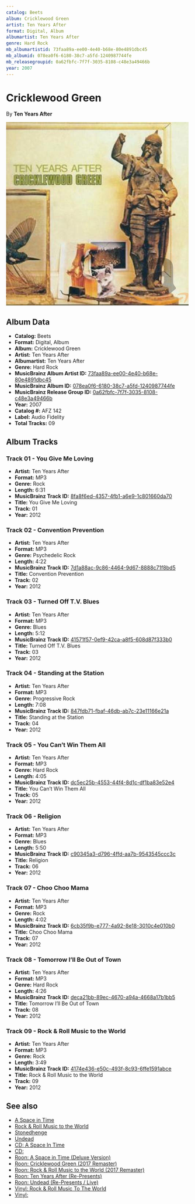 ```yaml
---
catalog: Beets
album: Cricklewood Green
artist: Ten Years After
format: Digital, Album
albumartist: Ten Years After
genre: Hard Rock
mb_albumartistid: 73faa89a-ee00-4e40-b68e-80e4891dbc45
mb_albumid: 078ea0f6-6180-38c7-a5fd-1240987744fe
mb_releasegroupid: 0a62fbfc-7f7f-3035-8108-c48e3a49466b
year: 2007
---
```


# Cricklewood Green

By **Ten Years After**

![](../../assets/beetscovers/Ten_Years_After-Cricklewood_Green.jpg)

## Album Data

- **Catalog:** Beets
- **Format:** Digital, Album
- **Album:** Cricklewood Green
- **Artist:** Ten Years After
- **Albumartist:** Ten Years After
- **Genre:** Hard Rock
- **MusicBrainz Album Artist ID:** [73faa89a-ee00-4e40-b68e-80e4891dbc45](https://musicbrainz.org/artist/73faa89a-ee00-4e40-b68e-80e4891dbc45)
- **MusicBrainz Album ID:** [078ea0f6-6180-38c7-a5fd-1240987744fe](https://musicbrainz.org/release/078ea0f6-6180-38c7-a5fd-1240987744fe)
- **MusicBrainz Release Group ID:** [0a62fbfc-7f7f-3035-8108-c48e3a49466b](https://musicbrainz.org/release-group/0a62fbfc-7f7f-3035-8108-c48e3a49466b)
- **Year:** 2007
- **Catalog #:** AFZ 142
- **Label:** Audio Fidelity
- **Total Tracks:** 09

## Album Tracks

### Track 01 - You Give Me Loving

- **Artist:** Ten Years After
- **Format:** MP3
- **Genre:** Rock
- **Length:** 6:31
- **MusicBrainz Track ID:** [8fa8f6ed-4357-4fb1-a6e9-1c801660da70](https://musicbrainz.org/recording/8fa8f6ed-4357-4fb1-a6e9-1c801660da70)
- **Title:** You Give Me Loving
- **Track:** 01
- **Year:** 2012

### Track 02 - Convention Prevention

- **Artist:** Ten Years After
- **Format:** MP3
- **Genre:** Psychedelic Rock
- **Length:** 4:22
- **MusicBrainz Track ID:** [7d1a88ac-9c86-4464-9d67-8888c71f8bd5](https://musicbrainz.org/recording/7d1a88ac-9c86-4464-9d67-8888c71f8bd5)
- **Title:** Convention Prevention
- **Track:** 02
- **Year:** 2012

### Track 03 - Turned Off T.V. Blues

- **Artist:** Ten Years After
- **Format:** MP3
- **Genre:** Blues
- **Length:** 5:12
- **MusicBrainz Track ID:** [41571f57-0ef9-42ca-a8f5-608d87f333b0](https://musicbrainz.org/recording/41571f57-0ef9-42ca-a8f5-608d87f333b0)
- **Title:** Turned Off T.V. Blues
- **Track:** 03
- **Year:** 2012

### Track 04 - Standing at the Station

- **Artist:** Ten Years After
- **Format:** MP3
- **Genre:** Progressive Rock
- **Length:** 7:08
- **MusicBrainz Track ID:** [847fdb71-fbaf-46db-ab7c-23e11166e21a](https://musicbrainz.org/recording/847fdb71-fbaf-46db-ab7c-23e11166e21a)
- **Title:** Standing at the Station
- **Track:** 04
- **Year:** 2012

### Track 05 - You Can’t Win Them All

- **Artist:** Ten Years After
- **Format:** MP3
- **Genre:** Hard Rock
- **Length:** 4:05
- **MusicBrainz Track ID:** [dc5ec25b-4553-44f4-8d1c-df1ba83e52e4](https://musicbrainz.org/recording/dc5ec25b-4553-44f4-8d1c-df1ba83e52e4)
- **Title:** You Can’t Win Them All
- **Track:** 05
- **Year:** 2012

### Track 06 - Religion

- **Artist:** Ten Years After
- **Format:** MP3
- **Genre:** Blues
- **Length:** 5:50
- **MusicBrainz Track ID:** [c90345a3-d796-4ffd-aa7b-9543545ccc3c](https://musicbrainz.org/recording/c90345a3-d796-4ffd-aa7b-9543545ccc3c)
- **Title:** Religion
- **Track:** 06
- **Year:** 2012

### Track 07 - Choo Choo Mama

- **Artist:** Ten Years After
- **Format:** MP3
- **Genre:** Rock
- **Length:** 4:02
- **MusicBrainz Track ID:** [6cb35f9b-e777-4a92-8e18-3010c4e010b0](https://musicbrainz.org/recording/6cb35f9b-e777-4a92-8e18-3010c4e010b0)
- **Title:** Choo Choo Mama
- **Track:** 07
- **Year:** 2012

### Track 08 - Tomorrow I’ll Be Out of Town

- **Artist:** Ten Years After
- **Format:** MP3
- **Genre:** Hard Rock
- **Length:** 4:26
- **MusicBrainz Track ID:** [deca21bb-89ec-4670-a94a-4668a17b1bb5](https://musicbrainz.org/recording/deca21bb-89ec-4670-a94a-4668a17b1bb5)
- **Title:** Tomorrow I’ll Be Out of Town
- **Track:** 08
- **Year:** 2012

### Track 09 - Rock & Roll Music to the World

- **Artist:** Ten Years After
- **Format:** MP3
- **Genre:** Rock
- **Length:** 3:49
- **MusicBrainz Track ID:** [4174e436-e50c-493f-8c93-6ffe1591abce](https://musicbrainz.org/recording/4174e436-e50c-493f-8c93-6ffe1591abce)
- **Title:** Rock & Roll Music to the World
- **Track:** 09
- **Year:** 2012


## See also

- [A Space in Time](A_Space_in_Time.md)
- [Rock & Roll Music to the World](Rock_and_Roll_Music_to_the_World.md)
- [Stonedhenge](Stonedhenge.md)
- [Undead](Undead.md)
- [CD: A Space In Time](../../CD/Ten_Years_After/A_Space_In_Time.md)
- [CD: ](../../CD/Ten_Years_After/Ten_Years_After.md)
- [Roon: A Space in Time (Deluxe Version)](../../Roon/Ten_Years_After/A_Space_in_Time_Deluxe_Version.md)
- [Roon: Cricklewood Green (2017 Remaster)](../../Roon/Ten_Years_After/Cricklewood_Green_2017_Remaster.md)
- [Roon: Rock & Roll Music to the World (2017 Remaster)](../../Roon/Ten_Years_After/Rock_and_Roll_Music_to_the_World_2017_Remaster.md)
- [Roon: Ten Years After (Re-Presents)](../../Roon/Ten_Years_After/Ten_Years_After_Re-Presents.md)
- [Roon: Undead (Re-Presents / Live)](../../Roon/Ten_Years_After/Undead_Re-Presents_-_Live.md)
- [Vinyl: Rock & Roll Music To The World](../../Vinyl/Ten_Years_After/Rock_and_Roll_Music_To_The_World.md)
- [Vinyl: ](../../Vinyl/Ten_Years_After/Ten_Years_After.md)
